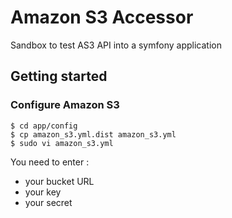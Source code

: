 Amazon S3 Accessor
==================

Sandbox to test AS3 API into a symfony application

Getting started
---------------

### Configure Amazon S3

    $ cd app/config
    $ cp amazon_s3.yml.dist amazon_s3.yml
    $ sudo vi amazon_s3.yml

You need to enter :
* your bucket URL
* your key
* your secret
